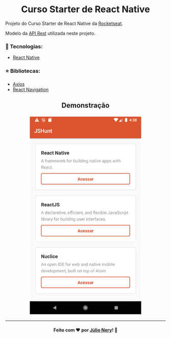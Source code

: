 <h1 align="center">Curso Starter de React Native</h1>

Projeto do Curso Starter de React Native da [Rocketseat](https://rocketseat.com.br/ "Rocketseat").

Modelo da [API Rest](https://github.com/julionery/rocketseat-starter-nodejs "API NodeJS") utilizada neste projeto.

### :rocket: Tecnologias:
- [React Native](https://reactnative.dev/ "React Native")

### :star: Bibliotecas:
- [Axios](https://github.com/axios/axios "Axios")
- [React Navigation](https://reactnavigation.org/ "React Navigation")

<h2 align="center">Demonstração</h2>

<h3 align="center">
    <img width="350px" src="https://raw.githubusercontent.com/julionery/rocketseat-starter-react-native/master/imgs/list.png?raw=true">
</h3>


---

<h4 align="center">
    Feito com ❤ por <a href="https://www.linkedin.com/in/julio-nery/" target="_blank">Júlio Nery</a>!
    <g-emoji class="g-emoji" alias="wave" fallback-src="https://github.githubassets.com/images/icons/emoji/unicode/1f44b.png">👋</g-emoji>
</h4>
